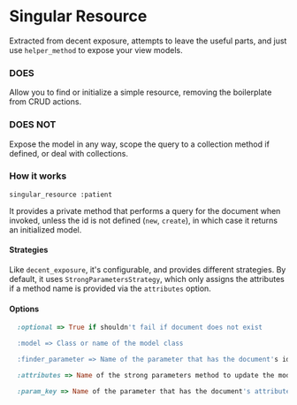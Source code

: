 Singular Resource
=====================

Extracted from decent exposure, attempts to leave the useful parts, and just use `helper_method` to expose your view models.

### DOES
Allow you to find or initialize a simple resource, removing the boilerplate from CRUD actions.


### DOES NOT
Expose the model in any way, scope the query to a collection method if defined, or deal with collections.


### How it works
`singular_resource :patient`

It provides a private method that performs a query for the document when invoked, unless the id is not defined (`new`, `create`), in which case it returns an initialized model.

#### Strategies
Like `decent_exposure`, it's configurable, and provides different strategies.
By default, it uses `StrongParametersStrategy`, which only assigns the attributes if a method name is provided via the `attributes` option.

#### Options
``` ruby
  :optional => True if shouldn't fail if document does not exist

  :model => Class or name of the model class

  :finder_parameter => Name of the parameter that has the document's id

  :attributes => Name of the strong parameters method to update the model, if any

  :param_key => Name of the parameter that has the document's attributes
```
